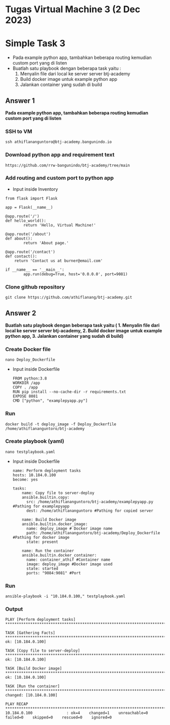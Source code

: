 ﻿# Tugas Virtual Machine 3 (2 Dec 2023)

# Simple Task 3
- Pada example python app, tambahkan beberapa routing kemudian custom port yang di listen
- Buatlah satu playbook dengan beberapa task yaitu :
  1) Menyalin file dari local ke server server btj-academy
  2) Build docker image untuk example python app
  3) Jalankan container yang sudah di build

## Answer 1

**Pada example python app, tambahkan beberapa routing kemudian custom port yang di listen**

### SSH to VM

    ssh athiflananguntoro@btj-academy.bangunindo.io

### Download python app and requirement text

    https://github.com/rrw-bangunindo/btj-academy/tree/main

### Add routing and custom port to python app
- Input inside Inventory
```
from flask import Flask
    
app = Flask(__name__)
    
@app.route('/')
def hello_world():
        return 'Hello, Virtual Machine!'
    
@app.route('/about')
def about():
        return 'About page.'
    
@app.route('/contact')
def contact():
	return 'Contact us at burner@email.com'

if __name__ == '__main__':
    	app.run(debug=True, host='0.0.0.0', port=9081)
```
### Clone github repository
    git clone https://github.com/athiflanang/btj-academy.git

## Answer 2

**Buatlah satu playbook dengan beberapa task yaitu ( 
	1. Menyalin file dari local ke server server btj-academy,
  	2. Build docker image untuk example python app,
  	3. Jalankan container yang sudah di build)**

### Create Docker file

    nano Deploy_Dockerfile
    
- Input inside Dockerfile
	```
	FROM python:3.8
	WORKDIR /app
	COPY . /app
	RUN pip install --no-cache-dir -r requirements.txt
	EXPOSE 8081
	CMD ["python", "examplepyapp.py"]
	```

### Run

    docker build -t deploy_image -f Deploy_Dockerfile /home/athiflananguntoro/btj-academy
    
### Create playbook (yaml)

    nano testplaybook.yaml

- Input inside Dockerfile

      name: Perform deployment tasks
      hosts: 10.184.0.100
      become: yes
    
      tasks:
          name: Copy file to server-deploy
          ansible.builtin.copy:
            src: /home/athiflananguntoro/btj-academy/examplepyapp.py #Pathing for examplepyapp
            dest: /home/athiflananguntoro #Pathing for copied server
    
          name: Build Docker image
          ansible.builtin.docker_image:
            name: deploy_image # Docker image name
            path: /home/athiflananguntoro/btj-academy/Deploy_Dockerfile #Pathing for docker image
            state: present
    
          name: Run the container
          ansible.builtin.docker_container:
            name: container_athif #Container name
            image: deploy_image #Docker image used
            state: started
            ports: "9084:9081" #Port

### Run

    ansible-playbook -i "10.184.0.100," testplaybook.yaml

### Output

    PLAY [Perform deployment tasks] *****************************************************************************************************
    
    TASK [Gathering Facts] **************************************************************************************************************
    ok: [10.184.0.100]
    
    TASK [Copy file to server-deploy] ***************************************************************************************************
    ok: [10.184.0.100]
    
    TASK [Build Docker image] ***********************************************************************************************************
    ok: [10.184.0.100]
    
    TASK [Run the container] ************************************************************************************************************
    changed: [10.184.0.100]
    
    PLAY RECAP **************************************************************************************************************************
    10.184.0.100               : ok=4    changed=1    unreachable=0    failed=0    skipped=0    rescued=0    ignored=0

